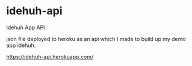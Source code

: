 # idehuh-api
Idehuh App API

json file deployed to heroku as an api which I made to build up my demo app idehuh.

https://idehuh-api.herokuapp.com/
